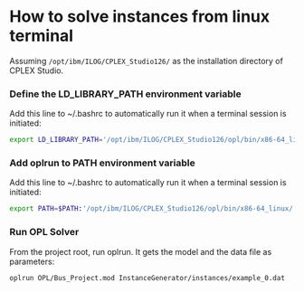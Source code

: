 # How to solve instances from linux terminal

Assuming `/opt/ibm/ILOG/CPLEX_Studio126/` as the installation directory of CPLEX Studio.

### Define the LD_LIBRARY_PATH environment variable

Add this line to ~/.bashrc to automatically run it when a terminal session is initiated:

```bash
export LD_LIBRARY_PATH='/opt/ibm/ILOG/CPLEX_Studio126/opl/bin/x86-64_linux'
```

### Add oplrun to PATH environment variable

Add this line to ~/.bashrc to automatically run it when a terminal session is initiated:

```bash
export PATH=$PATH:'/opt/ibm/ILOG/CPLEX_Studio126/opl/bin/x86-64_linux/'
```

### Run OPL Solver

From the project root, run oplrun. It gets the model and the data file as parameters:

```bash
oplrun OPL/Bus_Project.mod InstanceGenerator/instances/example_0.dat
```
